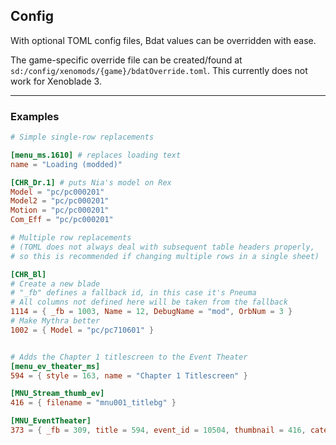 ## Config

With optional TOML config files, Bdat values can be overridden with ease.

The game-specific override file can be created/found at `sd:/config/xenomods/{game}/bdatOverride.toml`. This currently does not work for Xenoblade 3.

---

### Examples

```toml
# Simple single-row replacements

[menu_ms.1610] # replaces loading text
name = "Loading (modded)"

[CHR_Dr.1] # puts Nia's model on Rex
Model = "pc/pc000201"
Model2 = "pc/pc000201"
Motion = "pc/pc000201"
Com_Eff = "pc/pc000201"
```

```toml
# Multiple row replacements
# (TOML does not always deal with subsequent table headers properly,
# so this is recommended if changing multiple rows in a single sheet)

[CHR_Bl]
# Create a new blade
# "_fb" defines a fallback id, in this case it's Pneuma
# All columns not defined here will be taken from the fallback
1114 = { _fb = 1003, Name = 12, DebugName = "mod", OrbNum = 3 }
# Make Mythra better
1002 = { Model = "pc/pc710601" }


# Adds the Chapter 1 titlescreen to the Event Theater
[menu_ev_theater_ms]
594 = { style = 163, name = "Chapter 1 Titlescreen" }

[MNU_Stream_thumb_ev]
416 = { filename = "mnu001_titlebg" }

[MNU_EventTheater]
373 = { _fb = 309, title = 594, event_id = 10504, thumbnail = 416, category = 1, chapter = 1, flag_index = 1 }
```